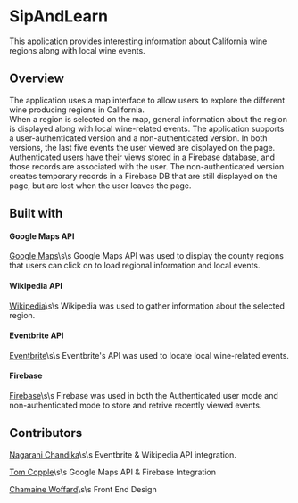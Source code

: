 # SipAndLearn
This application provides interesting information about California wine regions along with local wine events.  

## Overview

The application uses a map interface to allow users to explore the different wine producing regions in California.  
When a region is selected on the map, general information about the region is displayed along with local wine-related events.
The application supports a user-authenticated version and a non-authenticated version.  In both versions, the last five events the user
 viewed are displayed on the page.  Authenticated users have their views stored in a Firebase database, and those records are associated with the user.  The non-authenticated version creates temporary records in a Firebase DB that are still displayed on the page, but are lost when the user leaves the page.



## Built with

#### Google Maps API

[Google Maps](https://developers.google.com/maps/ "Google Maps")\s\s
Google Maps API was used to display the county regions that users can click on to load regional information and local events.

#### Wikipedia API

[Wikipedia](https://www.mediawiki.org/wiki/API:Main_page "Wikipedia")\s\s
Wikipedia was used to gather information about the selected region.

#### Eventbrite API

[Eventbrite](https://www.eventbrite.com/developer/v3/ "Eventbrite")\s\s
Eventbrite's API was used to locate local wine-related events.

#### Firebase

[Firebase](https://firebase.google.com/ "Firebase")\s\s
Firebase was used in both the Authenticated user mode and non-authenticated mode to store and retrive recently viewed events.





## Contributors

[Nagarani Chandika](https://github.com/nchandika1)\s\s
Eventbrite & Wikipedia API integration.

[Tom Copple](https://github.com/studiotc)\s\s
Google Maps API & Firebase Integration

[Chamaine Woffard](https://github.com/Chamaine)\s\s
Front End Design
